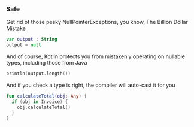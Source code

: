 ### Safe

Get rid of those pesky NullPointerExceptions, you know, The Billion Dollar Mistake

``` kotlin
var output : String
output = null
```

And of course, Kotlin protects you from mistakenly operating on nullable types,
including those from Java

``` kotlin
println(output.length())
```

And if you check a type is right, the compiler will auto-cast it for you

``` kotlin
fun calculateTotal(obj: Any) {
  if (obj in Invoice) {
    obj.calculateTotal()
  }
}
```